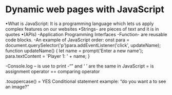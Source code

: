 # Dynamic web pages with JavaScript

•What is JavaScript: It is a programming language which lets us apply complex features on our websites
•Strings- are pieces of text and it is in quotes
•(APIs)
-Application Programming Interfaces
-Function- are reusable code blocks.
-An example of JavaScript order:
onst para = document.querySelector('p')para.addEventListener('click', updateName);
function updateName() {
let name = prompt('Enter a new name');
 para.textContent = 'Player 1: ' + name;
}

-Console.log – is use to print
-“” and ‘ ’ are the same in JavaScript
= is assignment operator
== comparing operator

.touppercase() = YES
Conditional statement example: “do you want a to see an image?”
